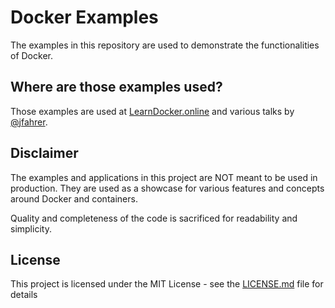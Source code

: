 # Docker Examples
The examples in this repository are used to demonstrate the functionalities of Docker.

## Where are those examples used?
Those examples are used at [LearnDocker.online](https://learndocker.online) and various talks by [@jfahrer](https://github.com/jfahrer).

## Disclaimer
The examples and applications in this project are NOT meant to be used in production. They are used as a showcase for various features and concepts around Docker and containers.

Quality and completeness of the code is sacrificed for readability and simplicity.

## License
This project is licensed under the MIT License - see the [LICENSE.md](LICENSE.md) file for details
